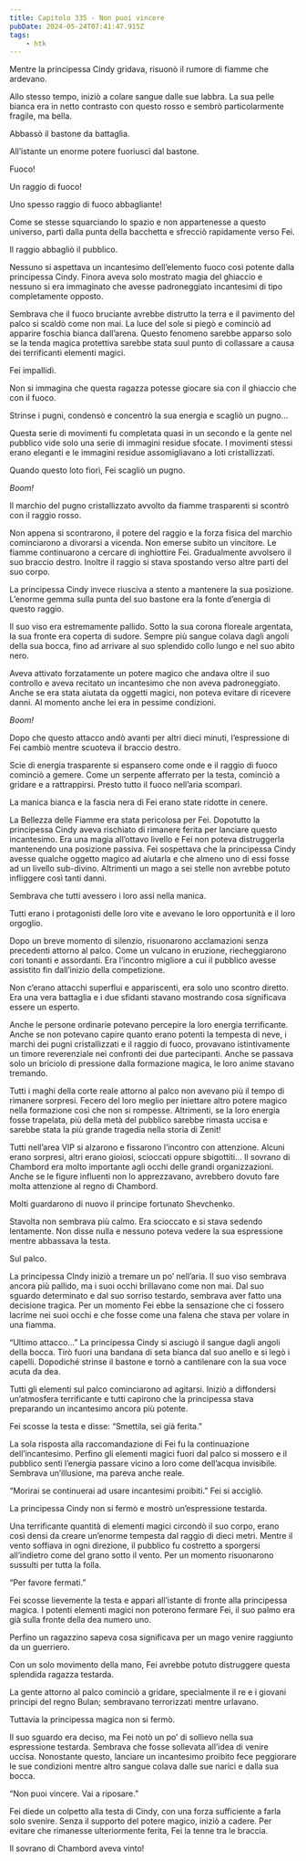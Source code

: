```yaml
---
title: Capitolo 335 - Non puoi vincere
pubDate: 2024-05-24T07:41:47.915Z
tags:
    - htk
---
```


Mentre la principessa Cindy gridava, risuonò il rumore di fiamme che ardevano.

Allo stesso tempo, iniziò a colare sangue dalle sue labbra. La sua pelle bianca era in netto contrasto con questo rosso e sembrò particolarmente fragile, ma bella.

Abbassò il bastone da battaglia.

All’istante un enorme potere fuoriuscì dal bastone.

Fuoco!

Un raggio di fuoco!

Uno spesso raggio di fuoco abbagliante!

Come se stesse squarciando lo spazio e non appartenesse a questo universo, partì dalla punta della bacchetta e sfrecciò rapidamente verso Fei.

Il raggio abbagliò il pubblico.

Nessuno si aspettava un incantesimo dell’elemento fuoco così potente dalla principessa Cindy. Finora aveva solo mostrato magia del ghiaccio e nessuno si era immaginato che avesse padroneggiato incantesimi di tipo completamente opposto.

Sembrava che il fuoco bruciante avrebbe distrutto la terra e il pavimento del palco si scaldò come non mai. La luce del sole si piegò e cominciò ad apparire foschia bianca dall’arena. Questo fenomeno sarebbe apparso solo se la tenda magica protettiva sarebbe stata suul punto di collassare a causa dei terrificanti elementi magici.

Fei impallidì.

Non si immagina che questa ragazza potesse giocare sia con il ghiaccio che con il fuoco.

Strinse i pugni, condensò e concentrò la sua energia e scagliò un pugno…

Questa serie di movimenti fu completata quasi in un secondo e la gente nel pubblico vide solo una serie di immagini residue sfocate. I movimenti stessi erano eleganti e le immagini residue assomigliavano a loti cristallizzati.

Quando questo loto fiorì, Fei scagliò un pugno.

<em>Boom!</em>

Il marchio del pugno cristallizzato avvolto da fiamme trasparenti si scontrò con il raggio rosso.

Non appena si scontrarono, il potere del raggio e la forza fisica del marchio cominciarono a divorarsi a vicenda. Non emerse subito un vincitore. Le fiamme continuarono a cercare di inghiottire Fei. Gradualmente avvolsero il suo braccio destro. Inoltre il raggio si stava spostando verso altre parti del suo corpo.

La principessa Cindy invece riusciva a stento a mantenere la sua posizione. L’enorme gemma sulla punta del suo bastone era la fonte d’energia di questo raggio.

Il suo viso era estremamente pallido. Sotto la sua corona floreale argentata, la sua fronte era coperta di sudore. Sempre più sangue colava dagli angoli della sua bocca, fino ad arrivare al suo splendido collo lungo e nel suo abito nero.

Aveva attivato forzatamente un potere magico che andava oltre il suo controllo e aveva recitato un incantesimo che non aveva padroneggiato. Anche se era stata aiutata da oggetti magici, non poteva evitare di ricevere danni. Al momento anche lei era in pessime condizioni.

<em>Boom!</em>

Dopo che questo attacco andò avanti per altri dieci minuti, l’espressione di Fei cambiò mentre scuoteva il braccio destro.

Scie di energia trasparente si espansero come onde e il raggio di fuoco cominciò a gemere. Come un serpente afferrato per la testa, cominciò a gridare e a rattrappirsi. Presto tutto il fuoco nell’aria scomparì.

La manica bianca e la fascia nera di Fei erano state ridotte in cenere.

La Bellezza delle Fiamme era stata pericolosa per Fei. Dopotutto la principessa Cindy aveva rischiato di rimanere ferita per lanciare questo incantesimo. Era una magia all’ottavo livello e Fei non poteva distruggerla mantenendo una posizione passiva. Fei sospettava che la principessa Cindy avesse qualche oggetto magico ad aiutarla e che almeno uno di essi fosse ad un livello sub-divino. Altrimenti un mago a sei stelle non avrebbe potuto infliggere così tanti danni.

Sembrava che tutti avessero i loro assi nella manica.

Tutti erano i protagonisti delle loro vite e avevano le loro opportunità e il loro orgoglio.

Dopo un breve momento di silenzio, risuonarono acclamazioni senza precedenti attorno al palco. Come un vulcano in eruzione, riecheggiarono cori tonanti e assordanti. Era l’incontro migliore a cui il pubblico avesse assistito fin dall’inizio della competizione.

Non c’erano attacchi superflui e appariscenti, era solo uno scontro diretto. Era una vera battaglia e i due sfidanti stavano mostrando cosa significava essere un esperto.

Anche le persone ordinarie potevano percepire la loro energia terrificante. Anche se non potevano capire quanto erano potenti la tempesta di neve, i marchi dei pugni cristallizzati e il raggio di fuoco, provavano istintivamente un timore reverenziale nei confronti dei due partecipanti. Anche se passava solo un briciolo di pressione dalla formazione magica, le loro anime stavano tremando.

Tutti i maghi della corte reale attorno al palco non avevano più il tempo di rimanere sorpresi. Fecero del loro meglio per iniettare altro potere magico nella formazione così che non si rompesse. Altrimenti, se la loro energia fosse trapelata, più della metà del pubblico sarebbe rimasta uccisa e sarebbe stata la più grande tragedia nella storia di Zenit!

Tutti nell’area VIP si alzarono e fissarono l’incontro con attenzione. Alcuni erano sorpresi, altri erano gioiosi, scioccati oppure sbigottiti… Il sovrano di Chambord era molto importante agli occhi delle grandi organizzazioni. Anche se le figure influenti non lo apprezzavano, avrebbero dovuto fare molta attenzione al regno di Chambord.

Molti guardarono di nuovo il principe fortunato Shevchenko.

Stavolta non sembrava più calmo. Era scioccato e si stava sedendo lentamente. Non disse nulla e nessuno poteva vedere la sua espressione mentre abbassava la testa.

Sul palco.

La principessa CIndy iniziò a tremare un po’ nell’aria. Il suo viso sembrava ancora più pallido, ma i suoi occhi brillavano come non mai. Dal suo sguardo determinato e dal suo sorriso testardo, sembrava aver fatto una decisione tragica. Per un momento Fei ebbe la sensazione che ci fossero lacrime nei suoi occhi e che fosse come una falena che stava per volare in una fiamma.

“Ultimo attacco…” La principessa Cindy si asciugò il sangue dagli angoli della bocca. Tirò fuori una bandana di seta bianca dal suo anello e si legò i capelli. Dopodiché strinse il bastone e tornò a cantilenare con la sua voce acuta da dea.

Tutti gli elementi sul palco cominciarono ad agitarsi. Iniziò a diffondersi un’atmosfera terrificante e tutti capirono che la principessa stava preparando un incantesimo ancora più potente.

Fei scosse la testa e disse: “Smettila, sei già ferita.”

La sola risposta alla raccomandazione di Fei fu la continuazione dell’incantesimo. Perfino gli elementi magici fuori dal palco si mossero e il pubblico sentì l’energia passare vicino a loro come dell’acqua invisibile. Sembrava un’illusione, ma pareva anche reale.

“Morirai se continuerai ad usare incantesimi proibiti.” Fei si accigliò.

La principessa Cindy non si fermò e mostrò un’espressione testarda.

Una terrificante quantità di elementi magici circondò il suo corpo, erano così densi da creare un’enorme tempesta dal raggio di dieci metri. Mentre il vento soffiava in ogni direzione, il pubblico fu costretto a sporgersi all’indietro come del grano sotto il vento. Per un momento risuonarono sussulti per tutta la folla.

“Per favore fermati.”

Fei scosse lievemente la testa e apparì all’istante di fronte alla principessa magica. I potenti elementi magici non poterono fermare Fei, il suo palmo era già sulla fronte della dea numero uno.

Perfino un ragazzino sapeva cosa significava per un mago venire raggiunto da un guerriero.

Con un solo movimento della mano, Fei avrebbe potuto distruggere questa splendida ragazza testarda.

La gente attorno al palco cominciò a gridare, specialmente il re e i giovani principi del regno Bulan; sembravano terrorizzati mentre urlavano.

Tuttavia la principessa magica non si fermò.

Il suo sguardo era deciso, ma Fei notò un po’ di sollievo nella sua espressione testarda. Sembrava che fosse sollevata all’idea di venire uccisa. Nonostante questo, lanciare un incantesimo proibito fece peggiorare le sue condizioni mentre altro sangue colava dalle sue narici e dalla sua bocca.

“Non puoi vincere. Vai a riposare.”

Fei diede un colpetto alla testa di Cindy, con una forza sufficiente a farla solo svenire. Senza il supporto del potere magico, iniziò a cadere. Per evitare che rimanesse ulteriormente ferita, Fei la tenne tra le braccia.

Il sovrano di Chambord aveva vinto!



